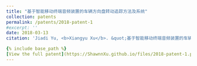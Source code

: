 ```yaml
---
title: "基于智能移动终端音频装置的车辆方向盘转动追踪方法及系统"
collection: patents
permalink: /patents/2018-patent-1
#excerpt: ''
date: 2018-03-13
citation: 'Jiadi Yu, <b>Xiangyu Xu</b>. &quot;基于智能移动终端音频装置的车辆方向盘转动追踪方法及系统.&quot; <i>ZL201710952658.6</i>. 2018. P.R.China.'

{% include base_path %}
[View the full patent](https://ShawnnXu.github.io/files/2018-patent-1.pdf)
---
```

